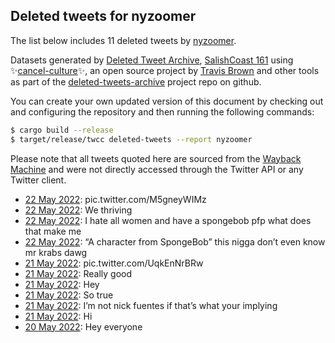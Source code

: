 ## Deleted tweets for nyzoomer

The list below includes 11 deleted tweets by
[nyzoomer](https://twitter.com/nyzoomer).



Datasets generated by [Deleted Tweet Archive](https://twitter.com/deletedtweet161), 
[SalishCoast 161](https://twitter.com/SalishCoastA) using 
✨[cancel-culture](https://github.com/travisbrown/cancel-culture)✨, an open source project by 
[Travis Brown](https://twitter.com/travisbrown) and other tools as part of the 
[deleted-tweets-archive](https://github.com/salcoast/deleted-tweets-archive/) project repo on github.

You can create your own updated version of this document by checking out and configuring the
repository and then running the following commands:

```bash
$ cargo build --release
$ target/release/twcc deleted-tweets --report nyzoomer
```

Please note that all tweets quoted here are sourced from the
[Wayback Machine](https://web.archive.org) and were not directly accessed through the Twitter API or
any Twitter client.

* [22 May 2022](https://web.archive.org/web/20220522050435/https://twitter.com/nyzoomer/status/1528240287583174656): pic.twitter.com/M5gneyWIMz <!--1528240287583174656-->
* [22 May 2022](https://web.archive.org/web/20220522013321/https://twitter.com/nyzoomer/status/1528187166505021441): We thriving <!--1528187166505021441-->
* [22 May 2022](https://web.archive.org/web/20220522010019/https://twitter.com/nyzoomer/status/1528178635416514562): I hate all women and have a spongebob pfp what does that make me <!--1528178635416514562-->
* [22 May 2022](https://web.archive.org/web/20220522004926/https://twitter.com/nyzoomer/status/1528175823022342144): “A character from SpongeBob” this nigga don’t even know mr krabs dawg <!--1528175823022342144-->
* [21 May 2022](https://web.archive.org/web/20220521164522/https://twitter.com/nyzoomer/status/1528054168061202432): pic.twitter.com/UqkEnNrBRw <!--1528054168061202432-->
* [21 May 2022](https://web.archive.org/web/20220521033502/https://twitter.com/nyzoomer/status/1527855231052152832): Really good <!--1527855231052152832-->
* [21 May 2022](https://web.archive.org/web/20220521001858/https://twitter.com/nyzoomer/status/1527805927268679680): Hey <!--1527805927268679680-->
* [21 May 2022](https://web.archive.org/web/20220521000736/https://twitter.com/nyzoomer/status/1527803163230842881): So true <!--1527803163230842881-->
* [21 May 2022](https://web.archive.org/web/20220521000244/https://twitter.com/nyzoomer/status/1527801917237346304): I’m not nick fuentes if that’s what your implying <!--1527801917237346304-->
* [21 May 2022](https://web.archive.org/web/20220521000145/https://twitter.com/nyzoomer/status/1527801666090815488): Hi <!--1527801666090815488-->
* [20 May 2022](https://web.archive.org/web/20220520233753/https://twitter.com/nyzoomer/status/1527795608223895553): Hey everyone <!--1527795608223895553-->

